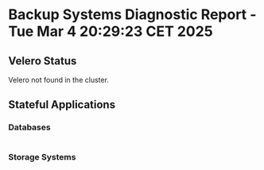 # Backup Systems Diagnostic Report - Tue Mar  4 20:29:23 CET 2025

## Velero Status
Velero not found in the cluster.

## Stateful Applications
### Databases
```
```
### Storage Systems
```
```
